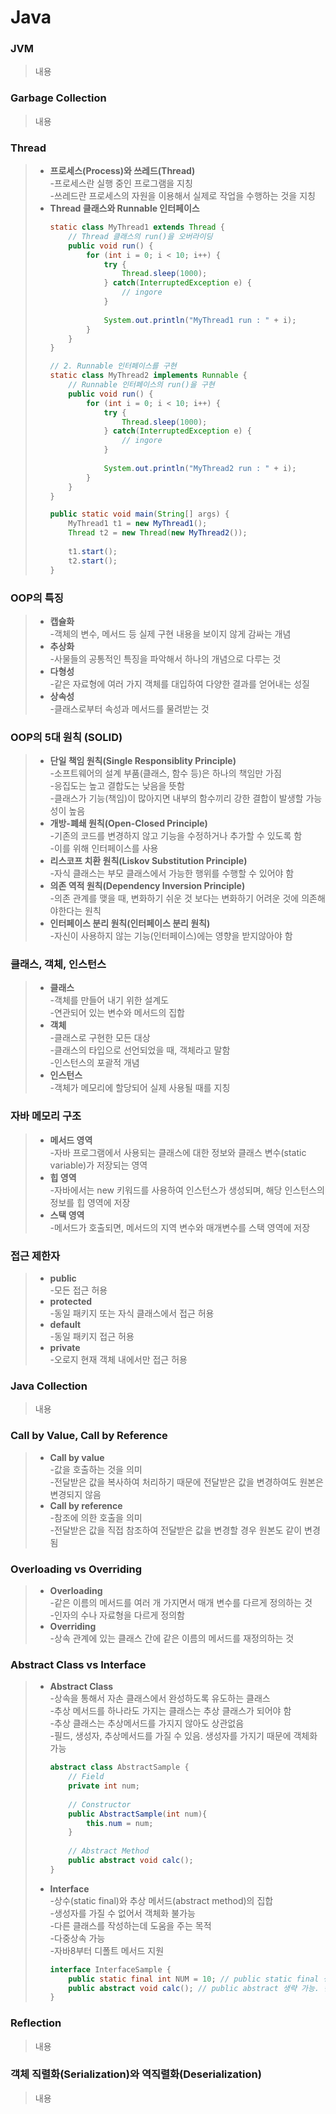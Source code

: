 # Java

### JVM
> 내용   

### Garbage Collection
> 내용   

### Thread
> - **프로세스(Process)와 쓰레드(Thread)**   
>   -프로세스란 실행 중인 프로그램을 지칭   
>   -쓰레드란 프로세스의 자원을 이용해서 실제로 작업을 수행하는 것을 지칭   
> - **Thread 클래스와 Runnable 인터페이스**   
>    ```java
>    static class MyThread1 extends Thread {
>        // Thread 클래스의 run()을 오버라이딩
>        public void run() {
>            for (int i = 0; i < 10; i++) {
>                try {
>                    Thread.sleep(1000);
>                } catch(InterruptedException e) {
>                    // ingore
>                }
>	        	
>                System.out.println("MyThread1 run : " + i);
>            }
>        }
>    }
>
>    // 2. Runnable 인터페이스를 구현
>    static class MyThread2 implements Runnable {
>        // Runnable 인터페이스의 run()을 구현
>        public void run() {
>            for (int i = 0; i < 10; i++) {
>                try {
>                    Thread.sleep(1000);
>                } catch(InterruptedException e) {
>                    // ingore
>                }
>	    		
>                System.out.println("MyThread2 run : " + i);
>            }
>        }
>    }
>	 
>    public static void main(String[] args) {
>        MyThread1 t1 = new MyThread1();
>        Thread t2 = new Thread(new MyThread2());
>		
>        t1.start();
>        t2.start();
>    }
>    ```

### OOP의 특징
> - **캡슐화**   
>   -객체의 변수, 메서드 등 실제 구현 내용을 보이지 않게 감싸는 개념   
> - **추상화**   
>   -사물들의 공통적인 특징을 파악해서 하나의 개념으로 다루는 것   
> - **다형성**   
>   -같은 자료형에 여러 가지 객체를 대입하여 다양한 결과를 얻어내는 성질   
> - **상속성**   
>   -클래스로부터 속성과 메서드를 물려받는 것   

### OOP의 5대 원칙 (SOLID)
> - **단일 책임 원칙(Single Responsiblity Principle)**   
>   -소프트웨어의 설계 부품(클래스, 함수 등)은 하나의 책임만 가짐   
>   -응집도는 높고 결합도는 낮음을 뜻함   
>   -클래스가 기능(책임)이 많아지면 내부의 함수끼리 강한 결합이 발생할 가능성이 높음   
> - **개방-폐쇄 원칙(Open-Closed Principle)**   
>   -기존의 코드를 변경하지 않고 기능을 수정하거나 추가할 수 있도록 함   
>   -이를 위해 인터페이스를 사용   
> - **리스코프 치환 원칙(Liskov Substitution Principle)**   
>   -자식 클래스는 부모 클래스에서 가능한 행위를 수행할 수 있어야 함   
> - **의존 역적 원칙(Dependency Inversion Principle)**   
>   -의존 관계를 맺을 때, 변화하기 쉬운 것 보다는 변화하기 어려운 것에 의존해야한다는 원칙   
> - **인터페이스 분리 원칙(인터페이스 분리 원칙)**   
>   -자신이 사용하지 않는 기능(인터페이스)에는 영향을 받지않아야 함   

### 클래스, 객체, 인스턴스
> - **클래스**   
>   -객체를 만들어 내기 위한 설계도   
>   -연관되어 있는 변수와 메서드의 집합   
> - **객체**   
>   -클래스로 구현한 모든 대상   
>   -클래스의 타입으로 선언되었을 때, 객체라고 말함   
>   -인스턴스의 포괄적 개념      
> - **인스턴스**   
>   -객체가 메모리에 할당되어 실제 사용될 때를 지칭      

### 자바 메모리 구조
> - **메서드 영역**   
>   -자바 프로그램에서 사용되는 클래스에 대한 정보와 클래스 변수(static variable)가 저장되는 영역   
> - **힙 영역**   
>   -자바에서는 new 키워드를 사용하여 인스턴스가 생성되며, 해당 인스턴스의 정보를 힙 영역에 저장   
> - **스택 영역**   
>   -메서드가 호출되면, 메서드의 지역 변수와 매개변수를 스택 영역에 저장   

### 접근 제한자
> - **public**   
>   -모든 접근 허용   
> - **protected**   
>   -동일 패키지 또는 자식 클래스에서 접근 허용   
> - **default**   
>   -동일 패키지 접근 허용   
> - **private**   
>   -오로지 현재 객체 내에서만 접근 허용   

### Java Collection
> 내용<br>

### Call by Value, Call by Reference   
> - **Call by value**   
>   -값을 호출하는 것을 의미      
>   -전달받은 값을 복사하여 처리하기 때문에 전달받은 값을 변경하여도 원본은 변경되지 않음    
> - **Call by reference**   
>   -참조에 의한 호출을 의미   
>   -전달받은 값을 직접 참조하여 전달받은 값을 변경할 경우 원본도 같이 변경됨   

### Overloading vs Overriding
> - **Overloading**   
>   -같은 이름의 메서드를 여러 개 가지면서 매개 변수를 다르게 정의하는 것   
>   -인자의 수나 자료형을 다르게 정의함   
> - **Overriding**      
>   -상속 관계에 있는 클래스 간에 같은 이름의 메서드를 재정의하는 것   

### Abstract Class vs Interface
> - **Abstract Class**   
>   -상속을 통해서 자손 클래스에서 완성하도록 유도하는 클래스   
>   -추상 메서드를 하나라도 가지는 클래스는 추상 클래스가 되어야 함   
>   -추상 클래스는 추상메서드를 가지지 않아도 상관없음   
>   -필드, 생성자, 추상메서드를 가질 수 있음. 생성자를 가지기 때문에 객체화 가능   
>    ```java
>    abstract class AbstractSample {
>        // Field
>        private int num;
>        
>        // Constructor 
>        public AbstractSample(int num){
>            this.num = num;
>        }
>        
>        // Abstract Method 	
>        public abstract void calc();
>    }
>    ```
> - **Interface**      
>   -상수(static final)와 추상 메서드(abstract method)의 집합   
>   -생성자를 가질 수 없어서 객체화 불가능   
>   -다른 클래스를 작성하는데 도움을 주는 목적   
>   -다중상속 가능   
>   -자바8부터 디폴트 메서드 지원   
>    ```java
>    interface InterfaceSample {
>        public static final int NUM = 10; // public static final 생략 가능. 컴파일 시에 자동 생성
>        public abstract void calc(); // public abstract 생략 가능. 컴파일 시에 자동 생성
>    }
>    ```

### Reflection
> 내용<br>

### 객체 직렬화(Serialization)와 역직렬화(Deserialization)
> 내용<br>


